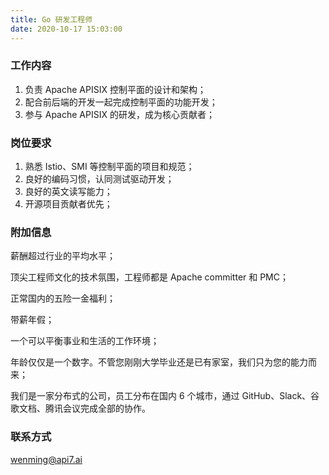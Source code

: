 ```yaml
---
title: Go 研发工程师
date: 2020-10-17 15:03:00
---
```

### 工作内容

1. 负责 Apache APISIX 控制平面的设计和架构；
2. 配合前后端的开发一起完成控制平面的功能开发；
3. 参与 Apache APISIX 的研发，成为核心贡献者；

### 岗位要求

1. 熟悉 Istio、SMI 等控制平面的项目和规范；
2. 良好的编码习惯，认同测试驱动开发；
3. 良好的英文读写能力；
4. 开源项目贡献者优先；

### 附加信息

薪酬超过行业的平均水平；

顶尖工程师文化的技术氛围，工程师都是 Apache committer 和 PMC；

正常国内的五险一金福利；

带薪年假；

一个可以平衡事业和生活的工作环境；

年龄仅仅是一个数字。不管您刚刚大学毕业还是已有家室，我们只为您的能力而来；

我们是一家分布式的公司，员工分布在国内 6 个城市，通过 GitHub、Slack、谷歌文档、腾讯会议完成全部的协作。

### 联系方式

[wenming@api7.ai](mailto:wenming@api7.ai)

